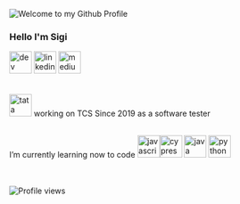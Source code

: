 <img src="https://github.com/BrunnerLivio/brunnerlivio/blob/master/images/welcome.png?raw=true" style="max-width: 100%;" alt="Welcome to my Github Profile" /> <!-- src BrunnerLivio -->


### Hello I'm Sigi



[<img src='https://cdn.jsdelivr.net/npm/simple-icons@3.0.1/icons/dev-dot-to.svg' alt='dev' height='40'>](https://dev.to/@sigifredopj)  [<img src='https://cdn.jsdelivr.net/npm/simple-icons@3.0.1/icons/linkedin.svg' alt='linkedin' height='40'>](https://www.linkedin.com/in/sigifredopj/)  [<img src='https://cdn.jsdelivr.net/npm/simple-icons@3.0.1/icons/medium.svg' alt='medium' height='40'>](https://medium.com/@sigifredopj)  
<br><br>
<img src='https://cdn.jsdelivr.net/npm/simple-icons@3.0.1/icons/tata.svg' alt='tata' height='40'> working on TCS Since 2019 as a software tester

<br>
I’m currently learning now to code 
<img src='https://cdn.jsdelivr.net/npm/simple-icons@3.0.1/icons/javascript.svg' alt='javascript' height='40'><img src='https://cdn.jsdelivr.net/npm/simple-icons@3.0.1/icons/cypress.svg' alt='cypress' height='40'> <img src='https://cdn.jsdelivr.net/npm/simple-icons@3.0.1/icons/java.svg' alt='java' height='40'> <img src='https://cdn.jsdelivr.net/npm/simple-icons@3.0.1/icons/python.svg' alt='python' height='40'> 
<br>
<br>
<br>

![Profile views](https://gpvc.arturio.dev/sigifredopj) <!--from arturssmirnovs -->
<br>


<!-- [![Top Langs](https://github-readme-stats.vercel.app/api/top-langs/?username=sigifredopj)](https://github.com/anuraghazra/github-readme-stats)  -->


<!--
**sigifredopj/sigifredopj** is a ✨ _special_ ✨ repository because its `README.md` (this file) appears on your GitHub profile.

Here are some ideas to get you started: 



- 🌱 ...
- 👯 I’m looking to collaborate on ...
- 🤔 I’m looking for help with ...
- 💬 Ask me about ...
- 📫 How to reach me: ...
- 😄 Pronouns: ...
- ⚡ Fun fact: ...
-->
